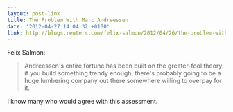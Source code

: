 ```yaml
---
layout: post-link
title: The Problem With Marc Andreessen
date: '2012-04-27 14:04:32 +0100'
link: http://blogs.reuters.com/felix-salmon/2012/04/26/the-problem-with-marc-andreessen/
---
```

Felix Salmon:

> Andreessen's entire fortune has been built on the greater-fool theory: if you build something trendy enough, there's probably going to be a huge lumbering company out there somewhere willing to overpay for it.

I know many who would agree with this assessment.
